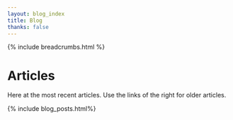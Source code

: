 ```yaml
---
layout: blog_index
title: Blog
thanks: false
---
```


{% include breadcrumbs.html %}

# Articles
Here at the most recent articles. Use the links of the right for older articles.

{% include blog_posts.html%}